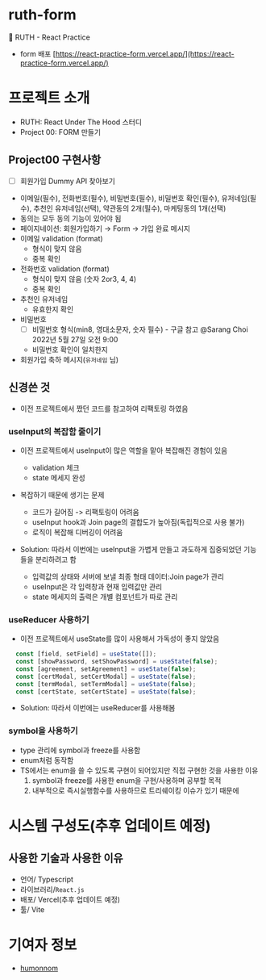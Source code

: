 # ruth-form
🌱 RUTH - React Practice

* form 배포 [https://react-practice-form.vercel.app/](https://react-practice-form.vercel.app/)

# 프로젝트 소개
- RUTH: React Under The Hood 스터디
- Project 00: FORM 만들기

## Project00 구현사항

- [ ]  회원가입 Dummy API 찾아보기
- 이메일(필수), 전화번호(필수), 비밀번호(필수), 비밀번호 확인(필수), 유저네임(필수), 추천인 유저네임(선택), 약관동의 2개(필수), 마케팅동의 1개(선택)
- 동의는 모두 동의 기능이 있어야 됨
- 페이지네이션: 회원가입하기 → Form → 가입 완료 메시지
- 이메일 validation (format)
    - 형식이 맞지 않음
    - 중복 확인
- 전화번호 validation (format)
    - 형식이 맞지 않음 (숫자 2or3, 4, 4)
    - 중복 확인
- 추천인 유저네임
    - 유효한지 확인
- 비밀번호
    - [ ]  비밀번호 형식(min8, 영대소문자, 숫자 필수) - 구글 참고 @Sarang Choi 2022년 5월 27일 오전 9:00
    - 비밀번호 확인이 일치한지
- 회원가입 축하 메시지(`유저네임` 님)

<!--
# 실행 화면(추후 업데이트 예정)

# 실행 방법(추후 업데이트 예정)
-->

## 신경쓴 것
* 이전 프로젝트에서 짰던 코드를 참고하여 리팩토링 하였음

### useInput의 복잡함 줄이기

* 이전 프로젝트에서 useInput이 많은 역할을 맡아 복잡해진 경험이 있음
   - validation 체크
   - state 메세지 완성

* 복잡하기 때문에 생기는 문제
   - 코드가 길어짐 -> 리팩토링이 어려움
   - useInput hook과 Join page의 결합도가 높아짐(독립적으로 사용 불가)
   - 로직이 복잡해 디버깅이 어려움

* Solution: 따라서 이번에는 useInput을 가볍게 만들고 과도하게 집중되었던 기능들을 분리하려고 함
   - 입력값의 상태와 서버에 보낼 최종 형태 데이터:Join page가 관리
   - useInput은 각 입력창과 현재 입력값만 관리
   - state 메세지의 출력은 개별 컴포넌트가 따로 관리

### useReducer 사용하기
* 이전 프로젝트에서 useState를 많이 사용해서 가독성이 좋지 않았음

```js
  const [field, setField] = useState([]);
  const [showPassword, setShowPassword] = useState(false);
  const [agreement, setAgreement] = useState(false);
  const [certModal, setCertModal] = useState(false);
  const [termModal, setTermModal] = useState(false);
  const [certState, setCertState] = useState(false);

```
* Solution: 따라서 이번에는 useReducer를 사용해봄 

### symbol을 사용하기
* type 관리에 symbol과 freeze를 사용함
* enum처럼 동작함
* TS에서는 enum을 쓸 수 있도록 구현이 되어있지만 직접 구현한 것을 사용한 이유
   1. symbol과 freeze를 사용한 enum을 구현/사용하며 공부할 목적
   2. 내부적으로 즉시실행함수를 사용하므로 트리쉐이킹 이슈가 있기 때문에  

# 시스템 구성도(추후 업데이트 예정)
## 사용한 기술과 사용한 이유
   - 언어/ Typescript
   - 라이브러리/`React.js`
   - 배포/ Vercel(추후 업데이트 예정)
   - 툴/ Vite
<!--
# 저작권 및 라이선스(추후 업데이트 예정)
# 버그 및 기능 요청(추후 업데이트 예정)
-->
# 기여자 정보
- [humonnom](https://github.com/humonnom)
